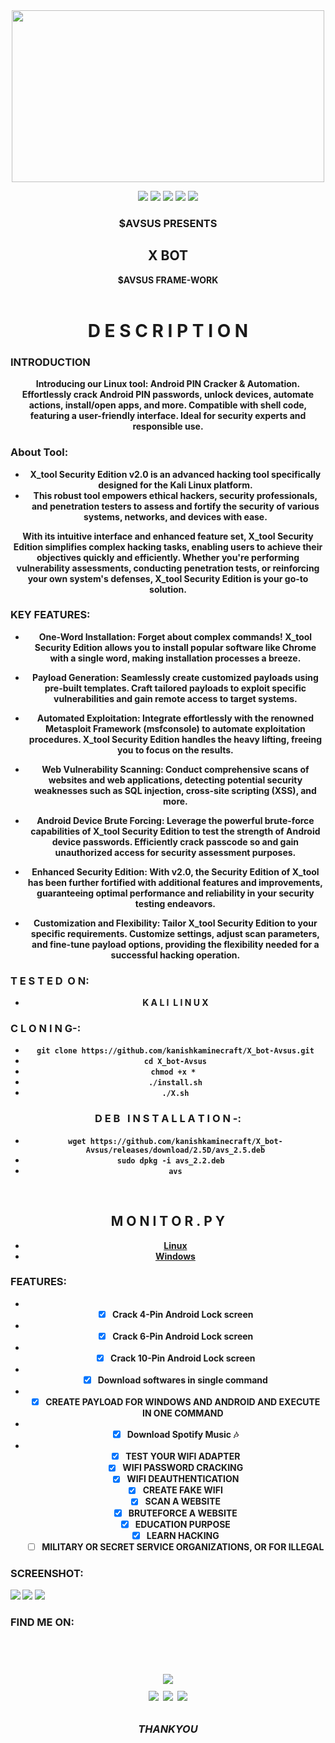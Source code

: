 <div align="center">
  <img border-radius: 15px src="https://www.icegif.com/wp-content/uploads/2022/01/icegif-183.gif" width="500" height="275"/>
  <p align="center">
  <img src="https://img.shields.io/badge/Version-2.3-red?style=for-the-badge">
    <img src="https://img.shields.io/badge/-KALI-blue?style=for-the-badge&logo=linux">
    <a href="https://www.instagram.com/aaryaaashu00/" target="_blank"><img src="https://img.shields.io/badge/IG-%40$AVSUS-red?style=for-the-badge&logo=instagram"></a>
    <a href="https://discord.gg/M45DuEN5nH" target="_blank"><img src="https://img.shields.io/badge/-discord-blue?style=for-the-badge&logo=discord"></a>
    <img src="https://img.shields.io/badge/SECURITY EDITION-red?style=for-the-badge">
    </p>
  <p align="center">
<h3 align="center"><b>$AVSUS PRESENTS</h3>
<h2 align="center">X BOT</h2> <h7>$AVSUS  FRAME-WORK</h7>
<div align="center">
  <br>
</p>
 <h1 align="center">D&nbsp;E&nbsp;S&nbsp;C&nbsp;R&nbsp;I&nbsp;P&nbsp;T&nbsp;I&nbsp;O&nbsp;N </h1>
  
  <h3 align="left">INTRODUCTION</h3>
<p align="left">

Introducing our Linux tool: Android PIN Cracker & Automation. Effortlessly crack Android PIN passwords, unlock devices, automate actions, install/open apps, and more. Compatible with shell code, featuring a user-friendly interface. Ideal for security experts and responsible use.
  
  <h3 align="left">About Tool:</h3>
<p align="left">
  
* X_tool Security Edition v2.0 is an advanced hacking tool specifically designed for the Kali Linux platform.
* This robust tool empowers ethical hackers, security professionals, and penetration testers to assess and fortify the security of various systems, networks, and devices with ease.

With its intuitive interface and enhanced feature set, X_tool Security Edition simplifies complex hacking tasks, enabling users to achieve their objectives quickly and efficiently. Whether you're performing vulnerability assessments, conducting penetration tests, or reinforcing your own system's defenses, X_tool Security Edition is your go-to solution.

<h3 align="left">KEY FEATURES:</h3>
<p align="left">

* One-Word Installation: Forget about complex commands! X_tool Security Edition allows you to install popular software like Chrome with a single word, making installation processes a breeze.

* Payload Generation: Seamlessly create customized payloads using pre-built templates. Craft tailored payloads to exploit specific vulnerabilities and gain remote access to target systems.

* Automated Exploitation: Integrate effortlessly with the renowned Metasploit Framework (msfconsole) to automate exploitation procedures. X_tool Security Edition handles the heavy lifting, freeing you to focus on the results.

* Web Vulnerability Scanning: Conduct comprehensive scans of websites and web applications, detecting potential security weaknesses such as SQL injection, cross-site scripting (XSS), and more.

* Android Device Brute Forcing: Leverage the powerful brute-force capabilities of X_tool Security Edition to test the strength of Android device passwords. Efficiently crack passcode so and gain unauthorized access for security assessment purposes.

* Enhanced Security Edition: With v2.0, the Security Edition of X_tool has been further fortified with additional features and improvements, guaranteeing optimal performance and reliability in your security testing endeavors.

* Customization and Flexibility: Tailor X_tool Security Edition to your specific requirements. Customize settings, adjust scan parameters, and fine-tune payload options, providing the flexibility needed for a successful hacking operation.
  

<h3 align="left">T&nbsp;E&nbsp;S&nbsp;T&nbsp;E&nbsp;D&nbsp; O&nbsp;N:</h3>
<p align="left">

* K&nbsp;A&nbsp;L&nbsp;I&nbsp; L&nbsp;I&nbsp;N&nbsp;U&nbsp;X

<h3 align="left">C&nbsp;L&nbsp;O&nbsp;N&nbsp;I&nbsp;N&nbsp;G-:</h3>
<p align="left">
 
* ` git clone https://github.com/kanishkaminecraft/X_bot-Avsus.git `
* ` cd X_bot-Avsus `
* `chmod +x * `
* `./install.sh`
* `./X.sh`
<h3 align="center">D&nbsp;E&nbsp;B&nbsp; &nbsp;I&nbsp;N&nbsp;S&nbsp;T&nbsp;A&nbsp;L&nbsp;L&nbsp;A&nbsp;T&nbsp;I&nbsp;O&nbsp;N -:</h3>
<p align="left">
  
  * `wget https://github.com/kanishkaminecraft/X_bot-Avsus/releases/download/2.5D/avs_2.5.deb`
  * `sudo dpkg -i avs_2.2.deb  `
  * `avs`

<br>

## M&nbsp;O&nbsp;N&nbsp;I&nbsp;T&nbsp;O&nbsp;R&nbsp;.&nbsp;P&nbsp;Y

 - [Linux](doc/linux.md)
 - [Windows](doc/windows.md)

<h3 align="left">FEATURES:</h3>
<p align="left">
  
- *  [x] Crack 4-Pin Android Lock screen 
- *  [x] Crack 6-Pin Android Lock screen 
- *  [x] Crack 10-Pin Android Lock screen 
- *  [x] Download softwares in single command
- *  [x] CREATE PAYLOAD FOR WINDOWS AND ANDROID AND EXECUTE IN ONE COMMAND
- *  [x] Download Spotify Music 🎶
- *  [x] TEST YOUR WIFI ADAPTER
  *  [x] WIFI PASSWORD CRACKING
  *  [x] WIFI DEAUTHENTICATION
  *  [x] CREATE FAKE WIFI
  *  [x] SCAN A WEBSITE
  *  [x] BRUTEFORCE A WEBSITE
  *  [x] EDUCATION PURPOSE
  *  [x] LEARN HACKING
  *  [ ] MILITARY OR SECRET SERVICE ORGANIZATIONS, OR FOR ILLEGAL
<h3 align="left">SCREENSHOT:</h3>
<p align="left">
<img src="https://lh3.googleusercontent.com/gzqBT7MCriC6zfN43hCER27hsv0yQYfT6zK1VdeVCE9znD5kW1lIhV7eJRLpDqntE88ejqK7qKaEhniniuY-pViSTnQxZlACvBjyF4kSZhCqZ6lam20Oi0GnCbTXFrkfGw=w1280">
<img src="https://lh6.googleusercontent.com/-Z1QHddzPVX_duR4ygQCZXzQP6TGqL_Qr-RQZeOT3ZnWJW_drLqTE_DzO1w-ig2loXEuKtc1jT7cYys2qoTDlcxJu7QGWFDSOeXih4tWCiPNQQNO98GCr0JBQCyGTwTM_Q=w1280">
<img src="https://lh6.googleusercontent.com/nc9vTkhIozypRNVkJY9YZaCZ7tyP39LnjUlQDAGOZRsTCLz1DTM-VVIQnOJ4QWWLbn0SnAFQKLB3Hx55NemxERS9C3ODhF-nv8O06Q-nPcxifQ00zx_KH1sJkvt6Ty4CDw=w1280">
  
<h3 align="left">FIND ME ON:</h3>
<p align="left">



<p align="left">

<br>
<h1 align="center">
<a href="https://discord.gg/M45DuEN5nH">
<img src="https://invidget.switchblade.xyz/M45DuEN5nH">
</a>
<br>
  <a href="https://github.com/kanishkaminecraft" target="_blank"><img src="https://img.shields.io/badge/$AVSUS-green?style=for-the-badge&logo=github"></a>
  <a href="https://www.instagram.com/aaryaaashu00/" target="_blank"><img src="https://img.shields.io/badge/IG-%40$AVSUS-red?style=for-the-badge&logo=instagram"></a>
  <a href="https://www.youtube.com/channel/UCFL-IX_rxNY_AIFdYq4QtWw" target="_blank"><img src="https://img.shields.io/badge/YT-%40$AVSUS-red?style=for-the-badge&logo=youtube"></a>
</p>

<h3 align="center"><i>THANKYOU</i></h3>
